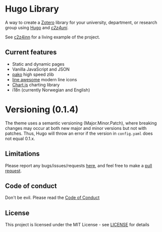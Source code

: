 # Hugo Library

A way to create a [Zotero](https://www.zotero.org/) library for your university, 
department, or research group using [Hugo](https://gohugo.io/) and 
[*c2z4uni*](https://oeysan.github.io/c2z4uni/).

See [c2z4inn](https://oeysan.github.io/c2z4inn/) for a living example of the
project.

## Current features

 * Static and dynamic pages
 * Vanilla JavaScript and JSON
 * [pako](https://github.com/nodeca/pako) high speed zlib
 * [line awesome](https://icons8.com/line-awesome) modern line icons
 * [Chart.js](https://www.chartjs.org/) charting library
 * i18n (currently Norwegian and English)

# Versioning (0.1.4)

The theme uses a semantic versioning (Major.Minor.Patch), where breaking changes
may occur at both new major and minor versions but not with patches. Thus, Hugo
will throw an error if the version in `config.yaml` does not equal 0.1.x. 

## Limitations

Please report any bugs/issues/requests
[here](https://github.com/oeysan/hugo-library/issues/), and feel free to make a 
[pull request](https://github.com/oeysan/hugo-library/pulls).

## Code of conduct

Don't be evil. Please read the 
[Code of Conduct](https://github.com/oeysan/hugo-library/blob/main/.github/CONDUCT.md)

## License

This project is licensed under the MIT License - see
[LICENSE](https://github.com/oeysan/hugo-library/blob/main/LICENSE.md) for details